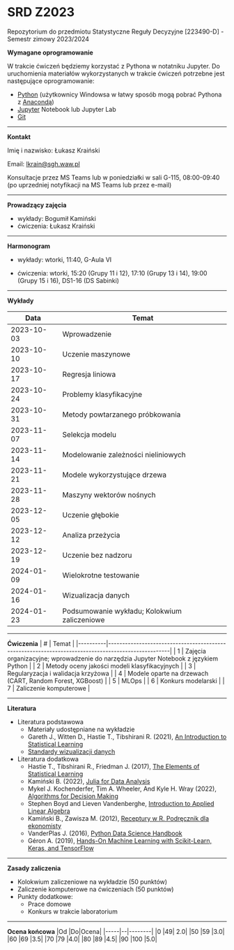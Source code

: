 # SRD Z2023
Repozytorium do przedmiotu Statystyczne Reguły Decyzyjne [223490-D] - Semestr zimowy 2023/2024


**Wymagane oprogramowanie**

W trakcie ćwiczeń będziemy korzystać z Pythona w notatniku Jupyter.
Do uruchomienia materiałów wykorzystanych w trakcie ćwiczeń potrzebne jest następujące oprogramowanie:
* [Python](https://www.python.org/downloads/) (użytkownicy Windowsa w łatwy sposób mogą pobrać Pythona z [Anacondą](https://anaconda.org/))
* [Jupyter](https://jupyter.org/install) Notebook lub Jupyter Lab
* [Git](https://git-scm.com/)

---
**Kontakt**

Imię i nazwisko: Łukasz Kraiński

Email: lkrain@sgh.waw.pl

Konsultacje przez MS Teams lub w poniedziałki w sali G-115, 08:00-09:40 (po uprzedniej notyfikacji na MS Teams lub przez e-mail)

---
**Prowadzący zajęcia**

* wykłady: Bogumił Kamiński
* ćwiczenia: Łukasz Kraiński

---
**Harmonogram**

* wykłady: wtorki, 11:40, G-Aula VI

* ćwiczenia: wtorki, 15:20 (Grupy 11 i 12), 17:10 (Grupy 13 i 14), 19:00 (Grupy 15 i 16), DS1-16 (DS Sabinki)

---
**Wykłady**

|     Data          |     Temat                                                                               |
|-------------------|-----------------------------------------------------------------------------------------|
|     2023-10-03    |     Wprowadzenie                                            |
|     2023-10-10    |     Uczenie maszynowe     |
|     2023-10-17    |     Regresja liniowa                                                    |
|     2023-10-24    |     Problemy klasyfikacyjne                                                  |
|     2023-10-31    |     Metody powtarzanego próbkowania                                                           |
|     2023-11-07    |     Selekcja modelu           |
|     2023-11-14    |     Modelowanie zależności nieliniowych                  |
|     2023-11-21    |     Modele wykorzystujące drzewa                    |
|     2023-11-28    |     Maszyny wektorów nośnych                     |
|     2023-12-05    |     Uczenie głębokie                       |
|     2023-12-12   |     Analiza przeżycia                         |
|     2023-12-19    |     Uczenie bez nadzoru                         |
|     2024-01-09    |     Wielokrotne testowanie                        |
|     2024-01-16    |     Wizualizacja danych                        |
|     2024-01-23   |     Podsumowanie wykładu; Kolokwium zaliczeniowe                  |

---
**Ćwiczenia**
|     #    |     Temat                                                                                          |
|----------|----------------------------------------------------------------------------------------------------|
|     1    |     Zajęcia   organizacyjne; wprowadzenie do narzędzia Jupyter Notebook z językiem Python   |
|     2    |     Metody   oceny jakości modeli klasyfikacyjnych                                                 |
|     3    |     Regularyzacja i walidacja krzyżowa                                                            |
|     4    |     Modele oparte na drzewach (CART, Random Forest, XGBoost)                            |
|     5    |     MLOps                                                         |
|     6    |     Konkurs   modelarski                                                                           |
|     7    |     Zaliczenie   komputerowe                                                                       |

---
**Literatura**

* Literatura podstawowa
  * Materiały udostępniane na wykładzie
  * Gareth J., Witten D., Hastie T., Tibshirani R. (2021), [An Introduction to Statistical Learning](https://hastie.su.domains/ISLP/ISLP_website.pdf)
  * [Standardy wizualizacji danych](https://royal-statistical-society.github.io/datavisguide/docs/styling.html)
* Literatura dodatkowa
  * Hastie T., Tibshirani R., Friedman J. (2017), [The Elements of Statistical Learning](http://www-stat.stanford.edu/~tibs/ElemStatLearn/)
  * Kamiński B. (2022), [Julia for Data Analysis](https://www.manning.com/books/julia-for-data-analysis)
  * Mykel J. Kochenderfer, Tim A. Wheeler, And Kyle H. Wray (2022), [Algorithms for Decision Making](https://algorithmsbook.com/)
  * Stephen Boyd and Lieven Vandenberghe, [Introduction to Applied Linear Algebra](http://vmls-book.stanford.edu/)
  * Kamiński B., Zawisza M. (2012), [Receptury w R. Podręcznik dla ekonomisty](http://bogumilkaminski.pl/projekty/)
  * VanderPlas J. (2016), [Python Data Science Handbook](https://jakevdp.github.io/PythonDataScienceHandbook/)
  * Géron A. (2019), [Hands-On Machine Learning with Scikit-Learn, Keras, and TensorFlow](https://github.com/ageron/handson-ml2)

---
**Zasady zaliczenia**

* Kolokwium zaliczeniowe na wykładzie (50 punktów)
* Zaliczenie komputerowe na ćwiczeniach (50 punktów)
* Punkty dodatkowe:
  * Prace domowe
  * Konkurs w trakcie laboratorium

---
**Ocena końcowa**
|Od |Do|Ocena|
|-----|--|--------|
|0 |49| 2.0|
|50 |59 |3.0|
|60 |69 |3.5|
|70 |79 |4.0|
|80 |89 |4.5|
|90 |100 |5.0|
